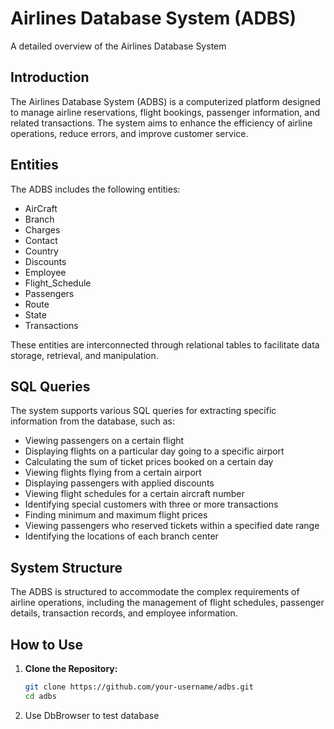 # Airlines Database System (ADBS)

A detailed overview of the Airlines Database System 
## Introduction

The Airlines Database System (ADBS) is a computerized platform designed to manage airline reservations, flight bookings, passenger information, and related transactions. The system aims to enhance the efficiency of airline operations, reduce errors, and improve customer service.

## Entities

The ADBS includes the following entities:

- AirCraft
- Branch
- Charges
- Contact
- Country
- Discounts
- Employee
- Flight_Schedule
- Passengers
- Route
- State
- Transactions

These entities are interconnected through relational tables to facilitate data storage, retrieval, and manipulation.

## SQL Queries

The system supports various SQL queries for extracting specific information from the database, such as:

- Viewing passengers on a certain flight
- Displaying flights on a particular day going to a specific airport
- Calculating the sum of ticket prices booked on a certain day
- Viewing flights flying from a certain airport
- Displaying passengers with applied discounts
- Viewing flight schedules for a certain aircraft number
- Identifying special customers with three or more transactions
- Finding minimum and maximum flight prices
- Viewing passengers who reserved tickets within a specified date range
- Identifying the locations of each branch center

## System Structure

The ADBS is structured to accommodate the complex requirements of airline operations, including the management of flight schedules, passenger details, transaction records, and employee information.

## How to Use

1. **Clone the Repository:**

   ```bash
   git clone https://github.com/your-username/adbs.git
   cd adbs
2. Use DbBrowser to test database
   
